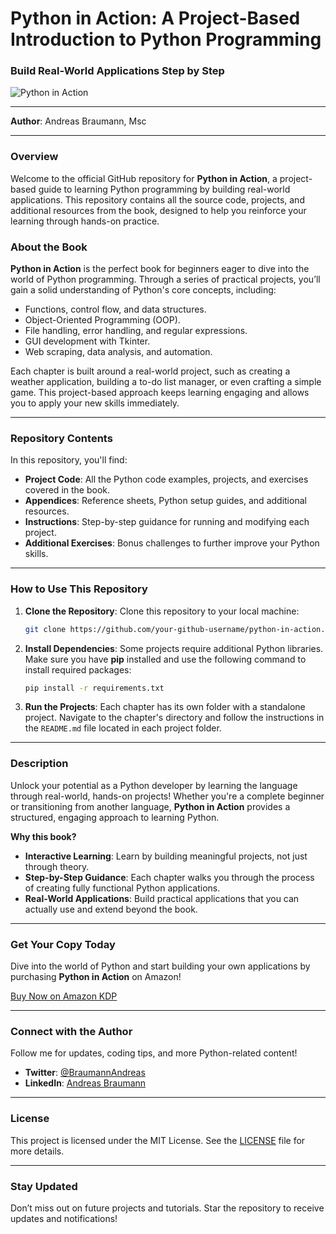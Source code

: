 # Python in Action: A Project-Based Introduction to Python Programming

### **Build Real-World Applications Step by Step**

![Python in Action](https://www.learnprogramming.tips/langs/python/book/mockup.png) <!-- Replace with actual image URL of the book -->

---

**Author**: Andreas Braumann, Msc

---

### **Overview**

Welcome to the official GitHub repository for **Python in Action**, a project-based guide to learning Python programming by building real-world applications. This repository contains all the source code, projects, and additional resources from the book, designed to help you reinforce your learning through hands-on practice.

### **About the Book**

**Python in Action** is the perfect book for beginners eager to dive into the world of Python programming. Through a series of practical projects, you’ll gain a solid understanding of Python's core concepts, including:

- Functions, control flow, and data structures.
- Object-Oriented Programming (OOP).
- File handling, error handling, and regular expressions.
- GUI development with Tkinter.
- Web scraping, data analysis, and automation.

Each chapter is built around a real-world project, such as creating a weather application, building a to-do list manager, or even crafting a simple game. This project-based approach keeps learning engaging and allows you to apply your new skills immediately.

---

### **Repository Contents**

In this repository, you'll find:

- **Project Code**: All the Python code examples, projects, and exercises covered in the book.
- **Appendices**: Reference sheets, Python setup guides, and additional resources.
- **Instructions**: Step-by-step guidance for running and modifying each project.
- **Additional Exercises**: Bonus challenges to further improve your Python skills.

---

### **How to Use This Repository**

1. **Clone the Repository**:
   Clone this repository to your local machine:

   ```bash
   git clone https://github.com/your-github-username/python-in-action.git
   ```

2. **Install Dependencies**:
   Some projects require additional Python libraries. Make sure you have **pip** installed and use the following command to install required packages:

   ```bash
   pip install -r requirements.txt
   ```

3. **Run the Projects**:
   Each chapter has its own folder with a standalone project. Navigate to the chapter's directory and follow the instructions in the `README.md` file located in each project folder.

---

### **Description**

Unlock your potential as a Python developer by learning the language through real-world, hands-on projects! Whether you're a complete beginner or transitioning from another language, **Python in Action** provides a structured, engaging approach to learning Python.

**Why this book?**

- **Interactive Learning**: Learn by building meaningful projects, not just through theory.
- **Step-by-Step Guidance**: Each chapter walks you through the process of creating fully functional Python applications.
- **Real-World Applications**: Build practical applications that you can actually use and extend beyond the book.

---

### **Get Your Copy Today**

Dive into the world of Python and start building your own applications by purchasing **Python in Action** on Amazon!

[Buy Now on Amazon KDP](https://amzn.to/4eQ1siq)

---

### **Connect with the Author**

Follow me for updates, coding tips, and more Python-related content!

- **Twitter**: [@BraumannAndreas](https://x.com/BraumannAndreas)
- **LinkedIn**: [Andreas Braumann](https://www.linkedin.com/in/andreas-braumann/)

---

### **License**

This project is licensed under the MIT License. See the [LICENSE](LICENSE) file for more details.

---

### **Stay Updated**

Don’t miss out on future projects and tutorials. Star the repository to receive updates and notifications!
